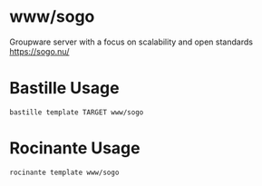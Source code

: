 # www/sogo
Groupware server with a focus on scalability and open standards
https://sogo.nu/

# Bastille Usage
```shell
bastille template TARGET www/sogo
```

# Rocinante Usage
```shell
rocinante template www/sogo
```
